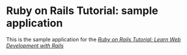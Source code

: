 # Ruby on Rails Tutorial: sample application

This is the sample application for the
[*Ruby on Rails Tutorial:
Learn Web Development with Rails*](http://www.railstutorial.org/)


